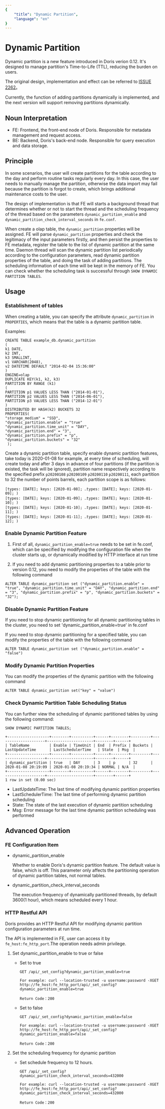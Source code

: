 ```yaml
---
{
    "title": "Dynamic Partition",
    "language": "en"
}
---
```


<!-- 
Licensed to the Apache Software Foundation (ASF) under one
or more contributor license agreements.  See the NOTICE file
distributed with this work for additional information
regarding copyright ownership.  The ASF licenses this file
to you under the Apache License, Version 2.0 (the
"License"); you may not use this file except in compliance
with the License.  You may obtain a copy of the License at

  http://www.apache.org/licenses/LICENSE-2.0

Unless required by applicable law or agreed to in writing,
software distributed under the License is distributed on an
"AS IS" BASIS, WITHOUT WARRANTIES OR CONDITIONS OF ANY
KIND, either express or implied.  See the License for the
specific language governing permissions and limitations
under the License.
-->

# Dynamic Partition

Dynamic partition is a new feature introduced in Doris verion 0.12. It's designed to manage partition's Time-to-Life (TTL), reducing the burden on users.

The original design, implementation and effect can be referred to [ISSUE 2262](https://github.com/apache/incubator-doris/issues/2262)。

Currently, the function of adding partitions dynamically is implemented, and the next version will support removing partitions dynamically.

## Noun Interpretation

* FE: Frontend, the front-end node of Doris. Responsible for metadata management and request access.
* BE: Backend, Doris's back-end node. Responsible for query execution and data storage.

## Principle

In some scenarios, the user will create partitions for the table according to the day and perform routine tasks regularly every day. In this case, the user needs to manually manage the partition, otherwise the data import may fail because the partition is forgot to create, which brings additional maintenance costs to the user.

The design of implementation is that FE will starts a background thread that determines whether or not to start the thread and the scheduling frequency of the thread based on the parameters `dynamic_partition_enable` and `dynamic_partition_check_interval_seconds` in `fe.conf`.

When create a olap table, the `dynamic_partition` properties will be assigned. FE will parse `dynamic_partition` properties and check the legitimacy of the input parameters firstly, and then persist the properties to FE metadata, register the table to the list of dynamic partition at the same time. Daemon thread will scan the dynamic partition list periodically according to the configuration parameters,
read dynamic partition properties of the table, and doing the task of adding partitions. The scheduling information of each time will be kept in the memory of FE. You can check whether the scheduling task is successful through `SHOW DYNAMIC PARTITION TABLES`.

## Usage

### Establishment of tables

When creating a table, you can specify the attribute `dynamic_partition` in `PROPERTIES`, which means that the table is a dynamic partition table.
    
Examples:

```
CREATE TABLE example_db.dynamic_partition
(
k1 DATE,
k2 INT,
k3 SMALLINT,
v1 VARCHAR(2048),
v2 DATETIME DEFAULT "2014-02-04 15:36:00"
)
ENGINE=olap
DUPLICATE KEY(k1, k2, k3)
PARTITION BY RANGE (k1)
(
PARTITION p1 VALUES LESS THAN ("2014-01-01"),
PARTITION p2 VALUES LESS THAN ("2014-06-01"),
PARTITION p3 VALUES LESS THAN ("2014-12-01")
)
DISTRIBUTED BY HASH(k2) BUCKETS 32
PROPERTIES(
"storage_medium" = "SSD",
"dynamic_partition.enable" = "true"
"dynamic_partition.time_unit" = "DAY",
"dynamic_partition.end" = "3",
"dynamic_partition.prefix" = "p",
"dynamic_partition.buckets" = "32"
 );
```
Create a dynamic partition table, specify enable dynamic partition features, take today is 2020-01-08 for example, at every time of scheduling, will create today and after 3 days in advance of four partitions 
(if the partition is existed, the task will be ignored), partition name respectively according to the specified prefix `p20200108` `p20200109` `p20200110` `p20200111`, each partition to 32 the number of points barrels, each partition scope is as follows:
```
[types: [DATE]; keys: [2020-01-08]; ‥types: [DATE]; keys: [2020-01-09]; )
[types: [DATE]; keys: [2020-01-09]; ‥types: [DATE]; keys: [2020-01-10]; )
[types: [DATE]; keys: [2020-01-10]; ‥types: [DATE]; keys: [2020-01-11]; )
[types: [DATE]; keys: [2020-01-11]; ‥types: [DATE]; keys: [2020-01-12]; )
```
    
### Enable Dynamic Partition Feature

1. First of all, `dynamic_partition_enable=true` needs to be set in fe.conf, which can be specified by modifying the configuration file when the cluster starts up, or dynamically modified by HTTP interface at run time

2. If you need to add dynamic partitioning properties to a table prior to version 0.12, you need to modify the properties of the table with the following command

```
ALTER TABLE dynamic_partition set ("dynamic_partition.enable" = "true", "dynamic_partition.time_unit" = "DAY", "dynamic_partition.end" = "3", "dynamic_partition.prefix" = "p", "dynamic_partition.buckets" = "32");
```

### Disable Dynamic Partition Feature

If you need to stop dynamic partitioning for all dynamic partitioning tables in the cluster, you need to set 'dynamic_partition_enable=true' in fe.conf

If you need to stop dynamic partitioning for a specified table, you can modify the properties of the table with the following command

```
ALTER TABLE dynamic_partition set ("dynamic_partition.enable" = "false")
```

### Modify Dynamic Partition Properties

You can modify the properties of the dynamic partition with the following command

```
ALTER TABLE dynamic_partition set("key" = "value")
```

### Check Dynamic Partition Table Scheduling Status

You can further view the scheduling of dynamic partitioned tables by using the following command:

```    
SHOW DYNAMIC PARTITION TABLES;

+-------------------+--------+----------+------+--------+---------+---------------------+---------------------+--------+------+
| TableName         | Enable | TimeUnit | End  | Prefix | Buckets | LastUpdateTime      | LastSchedulerTime   | State  | Msg  |
+-------------------+--------+----------+------+--------+---------+---------------------+---------------------+--------+------+
| dynamic_partition | true   | DAY      | 3    | p      | 32      | 2020-01-08 20:19:09 | 2020-01-08 20:19:34 | NORMAL | N/A  |
+-------------------+--------+----------+------+--------+---------+---------------------+---------------------+--------+------+
1 row in set (0.00 sec)

```
    
* LastUpdateTime: The last time of modifying dynamic partition properties 
* LastSchedulerTime:   The last time of performing dynamic partition scheduling
* State:    The state of the last execution of dynamic partition scheduling
* Msg:  Error message for the last time dynamic partition scheduling was performed 

## Advanced Operation

### FE Configuration Item

* dynamic\_partition\_enable

    Whether to enable Doris's dynamic partition feature. The default value is false, which is off. This parameter only affects the partitioning operation of dynamic partition tables, not normal tables.
    
* dynamic\_partition\_check\_interval\_seconds

    The execution frequency of dynamically partitioned threads, by default 3600(1 hour), which means scheduled every 1 hour.
    
### HTTP Restful API

Doris provides an HTTP Restful API for modifying dynamic partition configuration parameters at run time.

The API is implemented in FE, user can access it by `fe_host:fe_http_port`.The operation needs admin privilege.

1. Set dynamic_partition_enable to true or false
    
    * Set to true
    
        ```
        GET /api/_set_config?dynamic_partition_enable=true
        
        For example: curl --location-trusted -u username:password -XGET http://fe_host:fe_http_port/api/_set_config?dynamic_partition_enable=true
        
        Return Code：200
        ```
        
    * Set to false
    
        ```
        GET /api/_set_config?dynamic_partition_enable=false
        
        For example: curl --location-trusted -u username:password -XGET http://fe_host:fe_http_port/api/_set_config?dynamic_partition_enable=false
        
        Return Code：200
        ```
    
2.  Set the scheduling frequency for dynamic partition 
    
    * Set schedule frequency to 12 hours.
        
        ```
        GET /api/_set_config?dynamic_partition_check_interval_seconds=432000
        
        For example: curl --location-trusted -u username:password -XGET http://fe_host:fe_http_port/api/_set_config?dynamic_partition_check_interval_seconds=432000
        
        Return Code：200
        ```
